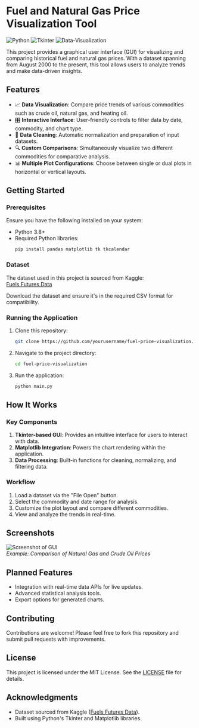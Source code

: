 
# **Fuel and Natural Gas Price Visualization Tool**

![Python](https://img.shields.io/badge/Python-3.8+-blue) ![Tkinter](https://img.shields.io/badge/GUI-Tkinter-green) ![Data-Visualization](https://img.shields.io/badge/Data%20Visualization-Matplotlib-orange)  

This project provides a graphical user interface (GUI) for visualizing and comparing historical fuel and natural gas prices. With a dataset spanning from August 2000 to the present, this tool allows users to analyze trends and make data-driven insights.

## **Features**
- 📈 **Data Visualization**: Compare price trends of various commodities such as crude oil, natural gas, and heating oil.
- 🎛️ **Interactive Interface**: User-friendly controls to filter data by date, commodity, and chart type.
- 🔄 **Data Cleaning**: Automatic normalization and preparation of input datasets.
- 🔍 **Custom Comparisons**: Simultaneously visualize two different commodities for comparative analysis.
- 📊 **Multiple Plot Configurations**: Choose between single or dual plots in horizontal or vertical layouts.

## **Getting Started**
### **Prerequisites**
Ensure you have the following installed on your system:
- Python 3.8+
- Required Python libraries:
  ```bash
  pip install pandas matplotlib tk tkcalendar
  ```

### **Dataset**
The dataset used in this project is sourced from Kaggle:  
[Fuels Futures Data](https://www.kaggle.com/datasets/guillemservera/fuels-futures-data)

Download the dataset and ensure it's in the required CSV format for compatibility.

### **Running the Application**
1. Clone this repository:
   ```bash
   git clone https://github.com/yourusername/fuel-price-visualization.git
   ```
2. Navigate to the project directory:
   ```bash
   cd fuel-price-visualization
   ```
3. Run the application:
   ```bash
   python main.py
   ```

## **How It Works**
### **Key Components**
1. **Tkinter-based GUI**: Provides an intuitive interface for users to interact with data.
2. **Matplotlib Integration**: Powers the chart rendering within the application.
3. **Data Processing**: Built-in functions for cleaning, normalizing, and filtering data.

### **Workflow**
1. Load a dataset via the "File Open" button.
2. Select the commodity and date range for analysis.
3. Customize the plot layout and compare different commodities.
4. View and analyze the trends in real-time.

## **Screenshots**
![Screenshot of GUI](Insert+Screenshot+Here)  
*Example: Comparison of Natural Gas and Crude Oil Prices*

## **Planned Features**
- Integration with real-time data APIs for live updates.
- Advanced statistical analysis tools.
- Export options for generated charts.

## **Contributing**
Contributions are welcome! Please feel free to fork this repository and submit pull requests with improvements.

## **License**
This project is licensed under the MIT License. See the [LICENSE](LICENSE) file for details.

## **Acknowledgments**
- Dataset sourced from Kaggle ([Fuels Futures Data](https://www.kaggle.com/datasets/guillemservera/fuels-futures-data)).
- Built using Python's Tkinter and Matplotlib libraries.
